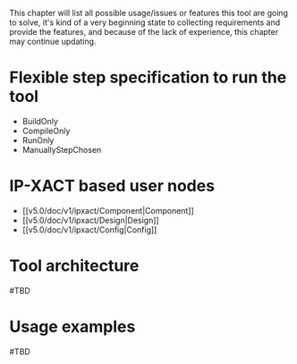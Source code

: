This chapter will list all possible usage/issues or features this tool are going to solve, it's kind of a very beginning state to collecting requirements and provide the features, and because of the lack of experience, this chapter may continue updating.

# Flexible step specification to run the tool
- BuildOnly
- CompileOnly
- RunOnly
- ManuallyStepChosen
# IP-XACT based user nodes
- [[v5.0/doc/v1/ipxact/Component|Component]]
- [[v5.0/doc/v1/ipxact/Design|Design]]
- [[v5.0/doc/v1/ipxact/Config|Config]]

# Tool architecture
#TBD 
# Usage examples
#TBD 
